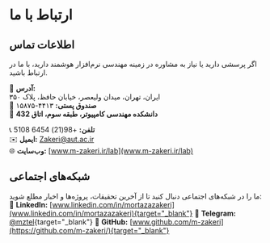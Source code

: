# ارتباط با ما

## اطلاعات تماس
اگر پرسشی دارید یا نیاز به مشاوره در زمینه مهندسی نرم‌افزار هوشمند دارید، با ما در ارتباط باشید.

📍 **آدرس:**  
ایران، تهران، میدان ولیعصر، خیابان حافظ، پلاک ۳۵۰  
📮 **صندوق پستی:** ۴۴۱۳-۱۵۸۷۵  
🏢 **دانشکده مهندسی کامپیوتر، طبقه سوم، اتاق 432**  

📞 **تلفن:**
+98(21) 6454 5108  
✉️ **ایمیل:** Zakeri@aut.ac.ir  
🌐 **وب‌سایت:** 
[www.m-zakeri.ir/lab](www.m-zakeri.ir/lab)


## شبکه‌های اجتماعی
ما را در شبکه‌های اجتماعی دنبال کنید تا از آخرین تحقیقات، پروژه‌ها و اخبار مطلع شوید:  
🔹 **LinkedIn:** 
[www.linkedin.com/in/mortazazakeri](www.linkedin.com/in/mortazazakeri){target="_blank"}
🔹 **Telegram:** [@mztel](https://t.me/mztel){target="_blank"}
🔹 **GitHub:** [www.github.com/m-zakeri](https://github.com/m-zakeri/){target="_blank"}  

 